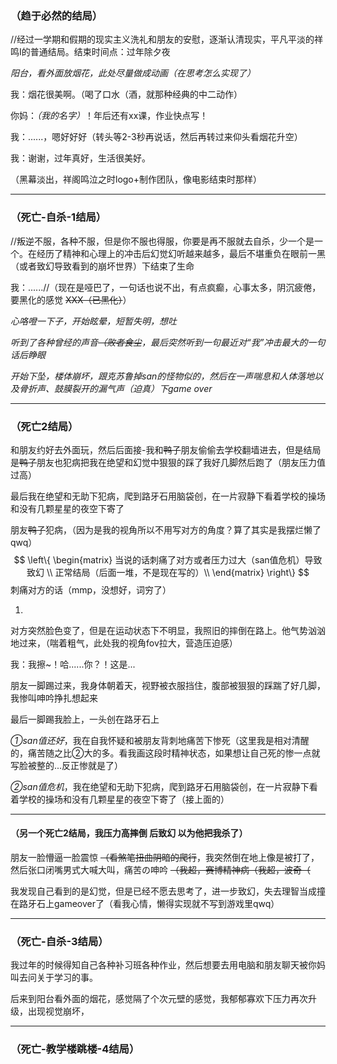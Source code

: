 ### （趋于必然的结局）

//经过一学期和假期的现实主义洗礼和朋友的安慰，逐渐认清现实，平凡平淡的祥鸣Ⅰ的普通结局。结束时间点：过年除夕夜

*阳台，看外面放烟花，此处尽量做成动画（在思考怎么实现了）*

我：烟花很美啊。（喝了口水（酒，就那种经典的中二动作）

你妈：*（我的名字）*！年后还有xx课，作业快点写！

我：......，嗯好好好（转头等2-3秒再说话，然后再转过来仰头看烟花升空）

我：谢谢，过年真好，生活很美好。

（黑幕淡出，祥阁鸣泣之时logo+制作团队，像电影结束时那样）

-----------------------------------------------

### （死亡-自杀-1结局）

//叛逆不服，各种不服，但是你不服也得服，你要是再不服就去自杀，少一个是一个。在经历了精神和心理上的冲击后幻觉幻听越来越多，最后不堪重负在眼前一黑（或者致幻导致看到的崩坏世界）下结束了生命

我：......//（现在是哑巴了，一句话也说不出，有点疯癫，心事太多，阴沉疲倦，要黑化的感觉 ~~XXX（已黑化）~~）

*心咯噔一下子，开始眩晕，短暂失明，想吐*

*听到了各种曾经的声音~~（败者食尘~~，最后突然听到一句最近对“我”冲击最大的一句话后睁眼*

*开始下坠，楼体崩坏，跟克苏鲁掉san的怪物似的，然后在一声喘息和人体落地以及骨折声、鼓膜裂开的漏气声（迫真）下game over*

---------------------------------------

### （死亡2结局）

和朋友约好去外面玩，然后后面接-我和~~鸭子~~朋友偷偷去学校翻墙进去，但是结局是~~鸭子~~朋友也犯病把我在绝望和幻觉中狠狠的踩了我好几脚然后跑了（朋友压力值过高）

最后我在绝望和无助下犯病，爬到路牙石用脑袋创，在一片寂静下看着学校的操场和没有几颗星星的夜空下寄了



朋友~~鸭子~~犯病，（因为是我的视角所以不用写对方的角度？算了其实是我摆烂懒了qwq）
$$
\left\{
 \begin{matrix}
   当说的话刺痛了对方或者压力过大（san值危机）导致致幻 \\
   正常结局（后面一堆，不是现在写的）\\
  \end{matrix}
  \right\}
$$
刺痛对方的话（mmp，没想好，词穷了）

1. 

对方突然脸色变了，但是在运动状态下不明显，我照旧的摔倒在路上。他气势汹汹地过来，（喘着粗气，此处我的视角fov拉大，营造压迫感）

我：我擦~！哈......你？！这是... 

朋友一脚踢过来，我身体朝着天，视野被衣服挡住，腹部被狠狠的踩踹了好几脚，我惨叫呻吟挣扎想起来

最后一脚踢我脸上，一头创在路牙石上

*①san值还好*，我在自我怀疑和被朋友背刺地痛苦下惨死（这里我是相对清醒的，痛苦随之比②大的多。看我画这段时精神状态，如果想让自己死的惨一点就写脸被整的...反正惨就是了）

*②san值危机*，我在绝望和无助下犯病，爬到路牙石用脑袋创，在一片寂静下看着学校的操场和没有几颗星星的夜空下寄了（接上面的）

----------------------------------------

#### （另一个死亡2结局，我压力高摔倒 后致幻 以为他把我杀了）

朋友一脸懵逼一脸震惊 ~~（看煞笔扭曲阴暗的爬行~~，我突然倒在地上像是被打了，然后张口闭嘴男式大喊大叫，痛苦の呻吟 ~~（我超，赛博精神病（我超，波奇（~~

我发现自己看到的是幻觉，但是已经不愿去思考了，进一步致幻，失去理智当成撞在路牙石上gameover了（看我心情，懒得实现就不写到游戏里qwq）

----------------------------------------------------------------

### （死亡-自杀-3结局）

我过年的时候得知自己各种补习班各种作业，然后想要去用电脑和朋友聊天被你妈叫去问关于学习的事。

后来到阳台看外面的烟花，感觉隔了个次元壁的感觉，我郁郁寡欢下压力再次升级，出现视觉崩坏，

---------------------------------

### （死亡-教学楼跳楼-4结局）
